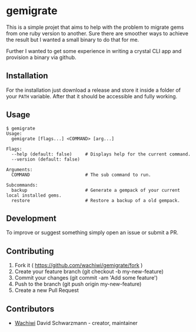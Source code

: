 # gemigrate

This is a simple projet that aims to help with the problem to migrate gems from one ruby version to another.
Sure there are smoother ways to achieve the result but I wanted a small binary to do that for me.

Further I wanted to get some experience in writing a crystal CLI app and provision a binary via github.

## Installation

For the installation just download a release and store it inside a folder of your `PATH` variable. After that it should be accessible and fully working.

## Usage

```
$ gemigrate
Usage:
  gemigrate [flags...] <COMMAND> [arg...]

Flags:
  --help (default: false)     # Displays help for the current command.
  --version (default: false)

Arguments:
  COMMAND                     # The sub command to run.

Subcommands:
  backup                      # Generate a gempack of your current local installed gems.
  restore                     # Restore a backup of a old gempack.
```

## Development

To improve or suggest something simply open an issue or submit a PR.

## Contributing

1. Fork it ( https://github.com/wachiwi/gemigrate/fork )
2. Create your feature branch (git checkout -b my-new-feature)
3. Commit your changes (git commit -am 'Add some feature')
4. Push to the branch (git push origin my-new-feature)
5. Create a new Pull Request

## Contributors

- [Wachiwi](https://github.com/wachiwi) David Schwarzmann - creator, maintainer
